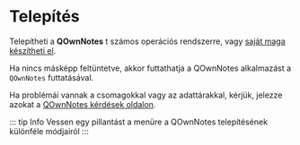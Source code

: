 # Telepítés

Telepítheti a **QOwnNotes** t számos operációs rendszerre, vagy [saját maga készítheti el](building.md).

Ha nincs másképp feltüntetve, akkor futtathatja a QOwnNotes alkalmazást a `QOwnNotes` futtatásával.

Ha problémái vannak a csomagokkal vagy az adattárakkal, kérjük, jelezze azokat a [QOwnNotes kérdések oldalon](https://github.com/pbek/QOwnNotes/issues).

::: tip Info
Vessen egy pillantást a menüre a QOwnNotes telepítésének különféle módjairól
:::


